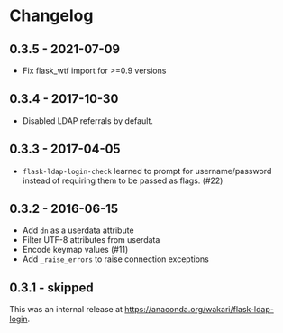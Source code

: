 # Changelog

## 0.3.5 - 2021-07-09

* Fix flask_wtf import for >=0.9 versions

## 0.3.4 - 2017-10-30

* Disabled LDAP referrals by default.

## 0.3.3 - 2017-04-05

* `flask-ldap-login-check` learned to prompt for username/password instead of
  requiring them to be passed as flags. (#22)

## 0.3.2 - 2016-06-15

* Add `dn` as a userdata attribute
* Filter UTF-8 attributes from userdata
* Encode keymap values (#11)
* Add `_raise_errors` to raise connection exceptions

## 0.3.1 - skipped

This was an internal release at https://anaconda.org/wakari/flask-ldap-login.
